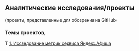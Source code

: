 ## Аналитические исследования/проекты
(проекты, представленные для обозрения на GitHub)

### Темы проектов, 

Т
[1. Исследование метрик сервиса Яндекс.Афиша](https://github.com/BogData/Data_analytics/tree/main/analysis_service_metrics_y_afisha)
